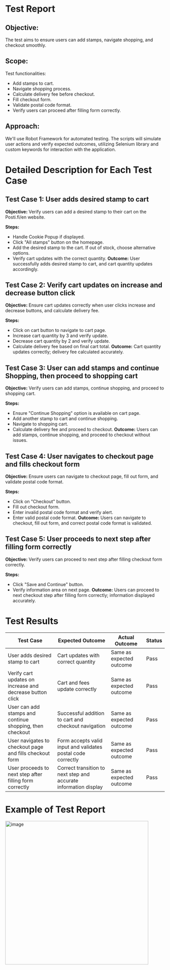 # Test Report

## Objective:
The test aims to ensure users can add stamps, navigate shopping, and checkout smoothly.

## Scope: 
Test functionalities:
- Add stamps to cart.
- Navigate shopping process.
- Calculate delivery fee before checkout.
- Fill checkout form.
- Validate postal code format.
- Verify users can proceed after filling form correctly.

## Approach:
We'll use Robot Framework for automated testing. The scripts will simulate user actions and verify expected outcomes, utilizing Selenium library and custom keywords for interaction with the application.

# Detailed Description for Each Test Case

## Test Case 1: User adds desired stamp to cart
**Objective:** Verify users can add a desired stamp to their cart on the Posti.fi/en website.

**Steps:**
- Handle Cookie Popup if displayed.
- Click "All stamps" button on the homepage.
- Add the desired stamp to the cart. If out of stock, choose alternative options.
- Verify cart updates with the correct quantity.
**Outcome:** 
User successfully adds desired stamp to cart, and cart quantity updates accordingly.

## Test Case 2: Verify cart updates on increase and decrease button click
**Objective:** Ensure cart updates correctly when user clicks increase and decrease buttons, and calculate delivery fee.

**Steps:**
- Click on cart button to navigate to cart page.
- Increase cart quantity by 3 and verify update.
- Decrease cart quantity by 2 and verify update.
- Calculate delivery fee based on final cart total.
**Outcome:** 
Cart quantity updates correctly; delivery fee calculated accurately.

## Test Case 3: User can add stamps and continue Shopping, then proceed to shopping cart
**Objective:** Verify users can add stamps, continue shopping, and proceed to shopping cart.

**Steps:**
- Ensure "Continue Shopping" option is available on cart page.
- Add another stamp to cart and continue shopping.
- Navigate to shopping cart.
- Calculate delivery fee and proceed to checkout.
**Outcome:** 
Users can add stamps, continue shopping, and proceed to checkout without issues.

## Test Case 4: User navigates to checkout page and fills checkout form
**Objective:** Ensure users can navigate to checkout page, fill out form, and validate postal code format.

**Steps:**
- Click on "Checkout" button.
- Fill out checkout form.
- Enter invalid postal code format and verify alert.
- Enter valid postal code format.
**Outcome:** 
Users can navigate to checkout, fill out form, and correct postal code format is validated.

## Test Case 5: User proceeds to next step after filling form correctly
**Objective:** Verify users can proceed to next step after filling checkout form correctly.

**Steps:**
- Click "Save and Continue" button.
- Verify information area on next page.
**Outcome:** 
Users can proceed to next checkout step after filling form correctly; information displayed accurately.


# Test Results
| Test Case                                                 | Expected Outcome                                                | Actual Outcome            | Status |
|-----------------------------------------------------------|-----------------------------------------------------------------|---------------------------|--------|
| User adds desired stamp to cart                           | Cart updates with correct quantity                              | Same as expected outcome  | Pass   |
| Verify cart updates on increase and decrease button click | Cart and fees update correctly                                  | Same as expected outcome  | Pass   |
| User can add stamps and continue shopping, then checkout  | Successful addition to cart and checkout navigation             | Same as expected outcome  | Pass   |
| User navigates to checkout page and fills checkout form   | Form accepts valid input and validates postal code correctly    | Same as expected outcome  | Pass   |
| User proceeds to next step after filling form correctly   | Correct transition to next step and accurate information display| Same as expected outcome  | Pass   |

# Example of Test Report
<img width="452" alt="image" src="https://github.com/joeyzhaozhao/posti_assignment/assets/668344/94eb1ac5-b64b-437b-8855-051ca9cb0e03">



